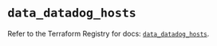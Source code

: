 # `data_datadog_hosts`

Refer to the Terraform Registry for docs: [`data_datadog_hosts`](https://registry.terraform.io/providers/datadog/datadog/3.52.1/docs/data-sources/hosts).

